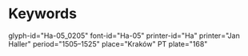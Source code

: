 # Keywords
glyph-id="Ha-05_0205"
font-id="Ha-05"
printer-id="Ha"
printer="Jan Haller"
period="1505–1525"
place="Kraków"
PT plate="168"
